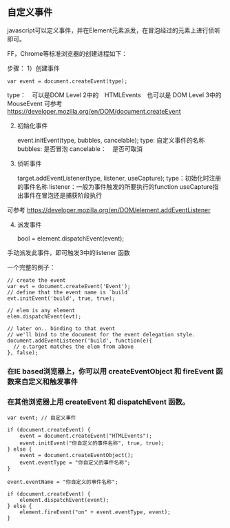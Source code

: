 ## 自定义事件

javascript可以定义事件，并在Element元素派发，在冒泡经过的元素上进行侦听即可。

FF，Chrome等标准浏览器的创建进程如下：

步骤：
1）创建事件

    var event = document.createEvent(type);
    
type：　可以是DOM Level 2中的　HTMLEvents　也可以是 DOM Level 3中的 MouseEvent
可参考 https://developer.mozilla.org/en/DOM/document.createEvent

2) 初始化事件

    event.initEvent(type, bubbles, cancelable);
    type: 自定义事件的名称
    bubbles: 是否冒泡
    cancelable：　是否可取消

3) 侦听事件

    target.addEventListener(type, listener, useCapture);
    type：初始化时注册的事件名称
    listener：一般为事件触发的所要执行的function
    useCapture指出事件在冒泡还是捕获阶段执行

可参考 https://developer.mozilla.org/en/DOM/element.addEventListener

4) 派发事件

    bool = element.dispatchEvent(event);

手动派发此事件，即可触发3中的listener 函数

一个完整的例子：
    
    // create the event  
    var evt = document.createEvent('Event');  
    // define that the event name is `build`  
    evt.initEvent('build', true, true);  
      
    // elem is any element  
    elem.dispatchEvent(evt); 
    
    // later on.. binding to that event  
    // we'll bind to the document for the event delegation style.   
    document.addEventListener('build', function(e){  
      // e.target matches the elem from above  
    }, false); 


### 在IE based浏览器上，你可以用 createEventObject 和 fireEvent 函数来自定义和触发事件
### 在其他浏览器上用 createEvent 和 dispatchEvent 函数。

    var event; // 自定义事件 
    
    if (document.createEvent) {
        event = document.createEvent("HTMLEvents");
        event.initEvent("你自定义的事件名称", true, true);
    } else {
        event = document.createEventObject();
        event.eventType = "你自定义的事件名称";
    }
    
    event.eventName = "你自定义的事件名称";
    
    if (document.createEvent) {
        element.dispatchEvent(event);
    } else {
        element.fireEvent("on" + event.eventType, event);
    }
